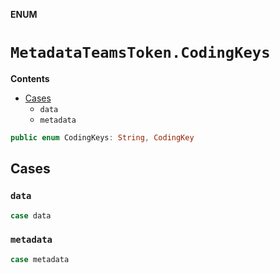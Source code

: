 **ENUM**

# `MetadataTeamsToken.CodingKeys`

**Contents**

- [Cases](#cases)
  - `data`
  - `metadata`

```swift
public enum CodingKeys: String, CodingKey
```

## Cases
### `data`

```swift
case data
```

### `metadata`

```swift
case metadata
```
